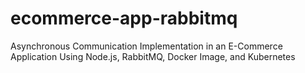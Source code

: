 # ecommerce-app-rabbitmq
Asynchronous Communication Implementation in an E-Commerce Application Using Node.js, RabbitMQ, Docker Image, and Kubernetes
